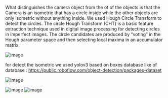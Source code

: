 What distinguishes the camera object from the ot of the
objects is that the Camera is an isometric that has a circle inside while the other objects are
only isometric without anything inside. We used Hough Circle Transform to detect the circles.
The circle Hough Transform (CHT) is a basic feature extraction technique used in digital image
processing for detecting circles in imperfect images. The circle candidates are produced by
“voting” in the Hough parameter space and then selecting local maxima in an accumulator
matrix


![image](https://user-images.githubusercontent.com/61525054/170823231-ee899eef-d700-4b48-8f4a-e7ae991271be.png)

for detect the isometric we used yolov3 based on boxes database 
like of database : https://public.roboflow.com/object-detection/packages-dataset

![image](https://user-images.githubusercontent.com/61525054/170823236-e6a8c515-d52a-44db-8f68-91da6e446068.png)


![image](https://user-images.githubusercontent.com/61525054/170823249-08efe86f-7bcd-4439-8d89-b46f4093a34b.png)     ![image](https://user-images.githubusercontent.com/61525054/170823259-caa50869-961f-4f2f-8747-08ddf707566f.png)
       

